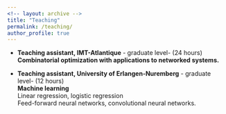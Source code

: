 ```yaml
---
<!-- layout: archive -->
title: "Teaching"
permalink: /teaching/
author_profile: true
---
```

* **Teaching assistant, IMT-Atlantique** - graduate level- (24 hours)
<br> **Combinatorial optimization with applications to networked systems.**

* **Teaching assistant, University of Erlangen-Nuremberg** - graduate level-  (12 hours)
<br> **Machine learning**
<br>Linear regression, logistic regression
<br>Feed-forward neural networks, convolutional neural networks.

